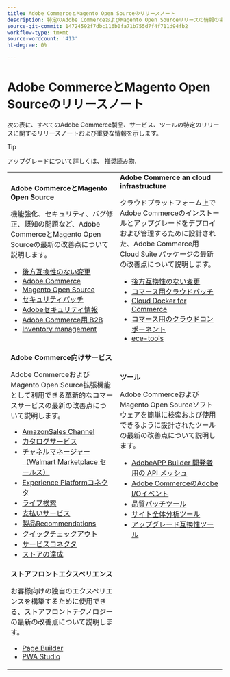 ```yaml
---
title: Adobe CommerceとMagento Open Sourceのリリースノート
description: 特定のAdobe CommerceおよびMagento Open Sourceリリースの情報の場所について説明します。
source-git-commit: 14724592f7dbc116b0fa71b755d7f4f711d94fb2
workflow-type: tm+mt
source-wordcount: '413'
ht-degree: 0%

---
```



# Adobe CommerceとMagento Open Sourceのリリースノート

次の表に、すべてのAdobe Commerce製品、サービス、ツールの特定のリリースに関するリリースノートおよび重要な情報を示します。

>[!TIP]
>
>アップグレードについて詳しくは、 [推奨読み物](../../upgrade/resources/recommended-reading.md).

<table>
  <tbody>
    <tr>
      <td><strong>Adobe CommerceとMagento Open Source</strong>
        <p>機能強化、セキュリティ、バグ修正、既知の問題など、Adobe CommerceとMagento Open Sourceの最新の改善点について説明します。</p>
          <ul>
            <li><a href="https://developer.adobe.com/commerce/php/development/backward-incompatible-changes/">後方互換性のない変更</a></li>
            <li><a href="commerce/2-4-6.md">Adobe Commerce</a></li>
            <li><a href="open-source/2-4-6.md">Magento Open Source</a></li>
            <li><a href="security/2-4-5-p2.md">セキュリティパッチ</a></li>
            <li><a href="https://helpx.adobe.com/security/products/magento.html">Adobeセキュリティ情報</a></li>
            <li><a href="https://experienceleague.adobe.com/docs/commerce-admin/b2b/release-notes.html">Adobe Commerce用 B2B</a></li>
            <li><a href="https://experienceleague.adobe.com/docs/commerce-admin/inventory/release-notes.html">Inventory management</a></li>
          </ul>
        </td>
      <td><strong>Adobe Commerce an cloud infrastructure</strong>
        <p>クラウドプラットフォーム上でAdobe Commerceのインストールとアップグレードをデプロイおよび管理するために設計された、Adobe Commerce用 Cloud Suite パッケージの最新の改善点について説明します。</p>
          <ul>
            <li><a href="https://devdocs.magento.com/cloud/release-notes/backward-incompatible-changes.html">後方互換性のない変更</a></li>
            <li><a href="https://devdocs.magento.com/cloud/release-notes/mcp-release-notes.html">コマース用クラウドパッチ</a></li>
            <li><a href="https://devdocs.magento.com/cloud/release-notes/mcd-release-notes.html">Cloud Docker for Commerce</a></li>
            <li><a href="https://devdocs.magento.com/cloud/release-notes/mcc-release-notes.html">コマース用のクラウドコンポーネント</a></li>
            <li><a href="https://devdocs.magento.com/cloud/release-notes/ece-release-notes.html">ece-tools</a></li>
          </ul>
      </td>
    </tr>
    <tr>
      <td><strong>Adobe Commerce向けサービス</strong>
        <p>Adobe CommerceおよびMagento Open Source拡張機能として利用できる革新的なコマースサービスの最新の改善点について説明します。</p>
          <ul>
            <li><a href="https://experienceleague.adobe.com/docs/commerce-channels/amazon/release-notes.html">AmazonSales Channel</a></li>
            <li><a href="https://experienceleague.adobe.com/docs/commerce-merchant-services/catalog-service/release-notes.html">カタログサービス</a></li>
            <li><a href="https://experienceleague.adobe.com/docs/commerce-channels/channel-manager/release-notes.html">チャネルマネージャー（Walmart Marketplace セールス）</a></li>
            <li><a href="https://experienceleague.adobe.com/docs/commerce-merchant-services/experience-platform-connector/release-notes.html">Experience Platformコネクタ</a></li>
            <li><a href="https://experienceleague.adobe.com/docs/commerce-merchant-services/live-search/release-notes.html">ライブ検索</a></li>
            <li><a href="https://experienceleague.adobe.com/docs/commerce-merchant-services/payment-services/release-notes.html">支払いサービス</a></li>
            <li><a href="https://experienceleague.adobe.com/docs/commerce-merchant-services/product-recommendations/release-notes.html">製品Recommendations</a></li>
            <li><a href="https://experienceleague.adobe.com/docs/commerce-merchant-services/quick-checkout/release-notes.html?lang=en">クイックチェックアウト</a></li>
            <li><a href="https://experienceleague.adobe.com/docs/commerce-merchant-services/user-guides/integration-services/saas.html">サービスコネクタ</a></li>
            <li><a href="https://experienceleague.adobe.com/docs/commerce-merchant-services/store-fulfillment/release-notes.html?lang=en">ストアの達成</a></li>
          </ul>
        </td>
      <td><strong>ツール</strong>
        <p>Adobe CommerceおよびMagento Open Sourceソフトウェアを簡単に検索および使用できるように設計されたツールの最新の改善点について説明します。</p>
          <ul>
            <li><a href="https://developer.adobe.com/graphql-mesh-gateway/">AdobeAPP Builder 開発者用の API メッシュ</a></li>
            <li><a href="https://developer.adobe.com/commerce/events/get-started/release-notes/">Adobe CommerceのAdobe I/Oイベント</a></li>
            <li><a href="../../tools/quality-patches-tool/release-notes.md">品質パッチツール</a></li>
            <li><a href="../../tools/site-wide-analysis-tool/intro.md">サイト全体分析ツール</a></li>
            <li><a href="../../upgrade/upgrade-compatibility-tool/overview.md">アップグレード互換性ツール</a></li>
          </ul>
      </td>
    </tr>
    <tr>
       <td><strong>ストアフロントエクスペリエンス</strong>
        <p>お客様向けの独自のエクスペリエンスを構築するために使用できる、ストアフロントテクノロジーの最新の改善点について説明します。</p>
          <ul>
            <li><a href="https://experienceleague.adobe.com/docs/commerce-admin/page-builder/release-notes.html">Page Builder</a></li>
            <li><a href="https://github.com/magento/pwa-studio/releases/latest">PWA Studio</a></li>
          </ul>
      </td>
      <td></td>
    </tr>
  </tbody>
</table>
